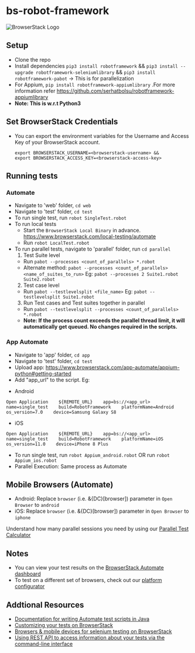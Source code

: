 # bs-robot-framework

![BrowserStack Logo](https://d98b8t1nnulk5.cloudfront.net/production/images/layout/logo-header.png?1469004780) 

## Setup
* Clone the repo
* Install dependencies  `pip3 install robotframework`  &&  `pip3 install --upgrade robotframework-seleniumlibrary` && `pip3 install robotframework-pabot` -> This is for parallelization 
* For Appium, `pip install robotframework-appiumlibrary` .For more information refer https://github.com/serhatbolsu/robotframework-appiumlibrary
* **Note: This is w.r.t Python3**

## Set BrowserStack Credentials 
* You can export the environment variables for the Username and Access Key of your BrowserStack account. 

  ```
  export BROWSERSTACK_USERNAME=<browserstack-username> &&
  export BROWSERSTACK_ACCESS_KEY=<browserstack-access-key>
  ```

## Running tests

### Automate
* Navigate to 'web' folder, `cd web`
* Navigate to 'test' folder, `cd test`
* To run single test, run `robot SingleTest.robot`
* To run local tests
  - Start the `BrowserStack Local Binary` in advance. https://www.browserstack.com/local-testing/automate
  - Run `robot LocalTest.robot`
* To run parallel tests, navigate to 'parallel' folder, run `cd parallel`
  1. Test Suite level
    - Run `pabot --processes <count_of_parallels> *.robot`
    - Alternate method: `pabot --processes <count_of_parallels> <name_of_suites_to_run>` Eg: `pabot --processes 2 Suite1.robot       Suite2.robot`
  2. Test case level
    - Run `pabot --testlevelsplit <file_name>` Eg:  `pabot --testlevelsplit Suite1.robot`
  3. Run Test cases and Test suites together in parallel
    - Run `pabot --testlevelsplit --processes <count_of_parallels> *.robot`
    - **Note: If the process count exceeds the parallel thread limit, it will automatically get queued. No changes required in the scripts.**
    
### App Automate

* Navigate to 'app' folder, `cd app`
* Navigate to 'test' folder, `cd test`
* Upload app: https://www.browserstack.com/app-automate/appium-python#getting-started
* Add "app_url" to the script. Eg: 
- Android
```
Open Application    ${REMOTE_URL}    app=bs://<app_url>    name=single_test    build=RobotFramework    platformName=Android    os_version=7.0    device=Samsung Galaxy S8
```
- iOS
```
Open Application    ${REMOTE_URL}    app=bs://<app_url>    name=single_test    build=RobotFramework    platformName=iOS    os_version=11.0    device=iPhone 8 Plus
```

* To run single test, run `robot Appium_android.robot` OR  run `robot Appium_ios.robot` 
* Parallel Execution: Same process as Automate

  
## Mobile Browsers (Automate)
* Android: Replace `browser` (i.e. &{DC}[browser]) parameter in `Open Browser` to `android`
* iOS: Replace `browser` (i.e. &{DC}[browser]) parameter in `Open Browser` to `iphone`


 Understand how many parallel sessions you need by using our [Parallel Test Calculator](https://www.browserstack.com/automate/parallel-calculator?ref=github)

## Notes
* You can view your test results on the [BrowserStack Automate dashboard](https://www.browserstack.com/automate)
* To test on a different set of browsers, check out our [platform configurator](https://www.browserstack.com/automate/java#setting-os-and-browser)

## Addtional Resources
* [Documentation for writing Automate test scripts in Java](https://www.browserstack.com/automate/java)
* [Customizing your tests on BrowserStack](https://www.browserstack.com/automate/capabilities)
* [Browsers & mobile devices for selenium testing on BrowserStack](https://www.browserstack.com/list-of-browsers-and-platforms?product=automate)
* [Using REST API to access information about your tests via the command-line interface](https://www.browserstack.com/automate/rest-api)
